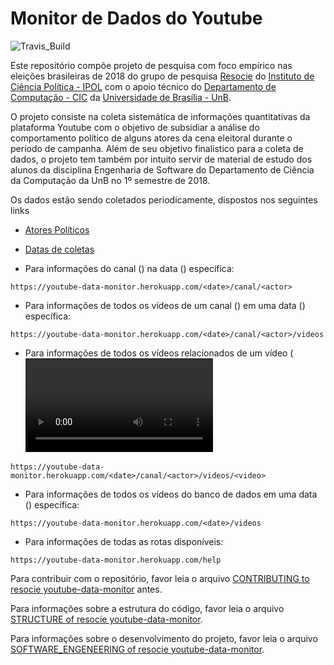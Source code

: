# Monitor de Dados do Youtube

![Travis_Build](https://travis-ci.org/unb-cic-esw/youtube-data-monitor.svg?branch=master)

Este repositório compõe projeto de pesquisa com foco empírico nas eleições
brasileiras de 2018 do grupo de pesquisa [Resocie](http://resocie.org) do
[Instituto de Ciência Política - IPOL](http://ipol.unb.br/) com o apoio técnico
do [Departamento de Computação - CIC](http://www.cic.unb.br/) da
[Universidade de Brasília - UnB](http://unb.br).

O projeto consiste na coleta sistemática de informações quantitativas da
plataforma Youtube com o objetivo de subsidiar a análise do comportamento
político de alguns atores da cena eleitoral durante o período de campanha.
Além de seu objetivo finalístico para a coleta de dados, o projeto tem também
por intuito servir de material de estudo dos alunos da disciplina Engenharia
de Software do Departamento de Ciência da Computação da UnB no 1º semestre de
2018.


Os dados estão sendo coletados periodicamente, dispostos nos seguintes links

- [Atores Políticos](https://youtube-data-monitor.herokuapp.com/actors)

- [Datas de coletas](https://youtube-data-monitor.herokuapp.com/dates)


- Para informações do canal (<actor>) na data (<date>) específica:

```
https://youtube-data-monitor.herokuapp.com/<date>/canal/<actor>
```

- Para informações de todos os vídeos de um canal (<actor>) em uma data (<date>) específica:

```
https://youtube-data-monitor.herokuapp.com/<date>/canal/<actor>/videos
```

- Para informações de todos os vídeos relacionados de um vídeo (<video>) de um canal (<actor>) em uma data (<date>) específica:

```
https://youtube-data-monitor.herokuapp.com/<date>/canal/<actor>/videos/<video>
```

- Para informações de todos os vídeos do banco de dados em uma data (<date>) específica:

```
https://youtube-data-monitor.herokuapp.com/<date>/videos
```

- Para informações de todas as rotas disponíveis:

```
https://youtube-data-monitor.herokuapp.com/help
```


Para contribuir com o repositório, favor leia o arquivo
[CONTRIBUTING to resocie youtube-data-monitor](CONTRIBUTING.md) antes.

Para informações sobre a estrutura do código, favor leia o arquivo
[STRUCTURE of resocie youtube-data-monitor](STRUCTURE.md).

Para informações sobre o desenvolvimento do projeto, favor leia o arquivo
[SOFTWARE_ENGENEERING of resocie youtube-data-monitor](SOFTWARE_ENGENEERING.md).
